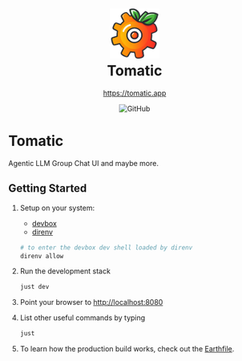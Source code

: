 <h1 align="center" style="border-bottom: none">
        <img src="logo.png" width="100" />
        <br>
        Tomatic
</h1>

<div align="center">

<a href="https://tomatic.app">https://tomatic.app</a>
    
![GitHub](https://img.shields.io/github/license/fdietze/tomatic?style=flat-square)

</div>

<h1>Tomatic</h1>
Agentic LLM Group Chat UI and maybe more.

## Getting Started

1. Setup on your system:

   - [devbox](https://www.jetpack.io/devbox)
   - [direnv](https://direnv.net/)

   ```bash
   # to enter the devbox dev shell loaded by direnv
   direnv allow
   ```

1. Run the development stack

   ```bash
   just dev
   ```

1. Point your browser to <http://localhost:8080>
1. List other useful commands by typing

   ```bash
   just
   ```

1. To learn how the production build works, check out the [Earthfile](Earthfile).
